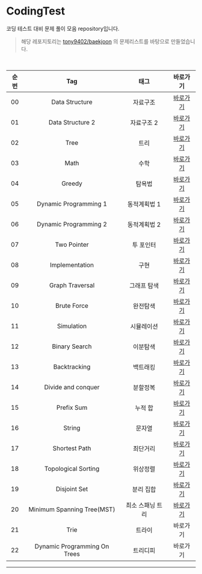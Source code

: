 # CodingTest
코딩 테스트 대비 문제 풀이 모음 repository입니다.

> 해당 레포지토리는 [tony9402/baekjoon](https://github.com/tony9402/baekjoon) 의 문제리스트를 바탕으로 만들었습니다.  

<br>

| 순번 | Tag                          | 태그                | 바로가기 |
| :--: | :--------------------------: | :-----------------: | :-------:|
| 00 | Data Structure | 자료구조 | [바로가기](https://github.com/EUNJEONGMUN/CodingTest/tree/main/DataStructure) |
| 01 | Data Structure 2 | 자료구조 2 | [바로가기](https://github.com/EUNJEONGMUN/CodingTest/tree/main/DataStructure2) |
| 02 | Tree | 트리 | [바로가기](https://github.com/EUNJEONGMUN/CodingTest/tree/main/Tree) |
| 03 | Math | 수학 | [바로가기](https://github.com/EUNJEONGMUN/CodingTest/tree/main/Math) |
| 04 | Greedy | 탐욕법 | [바로가기](https://github.com/EUNJEONGMUN/CodingTest/tree/main/Greedy) |
| 05 | Dynamic Programming 1 | 동적계획법 1 | [바로가기](https://github.com/EUNJEONGMUN/CodingTest/tree/main/DynamicProgramming1) |
| 06 | Dynamic Programming 2 | 동적계획법 2 | [바로가기](https://github.com/EUNJEONGMUN/CodingTest/tree/main/DynamicProgramming2) |
| 07 | Two Pointer | 투 포인터 | [바로가기](https://github.com/EUNJEONGMUN/CodingTest/tree/main/TwoPointer) |
| 08 | Implementation | 구현 | [바로가기](https://github.com/EUNJEONGMUN/CodingTest/tree/main/Implementation) |
| 09 | Graph Traversal | 그래프 탐색 | [바로가기](https://github.com/EUNJEONGMUN/CodingTest/tree/main/GraphTraversal) |
| 10 | Brute Force | 완전탐색 | [바로가기](https://github.com/EUNJEONGMUN/CodingTest/tree/main/BruteForce) |
| 11 | Simulation | 시뮬레이션 | [바로가기](https://github.com/EUNJEONGMUN/CodingTest/tree/main/Simulation) |
| 12 | Binary Search | 이분탐색 | [바로가기](https://github.com/EUNJEONGMUN/CodingTest/tree/main/BinarySearch) |
| 13 | Backtracking | 백트래킹 | [바로가기](https://github.com/EUNJEONGMUN/CodingTest/tree/main/Backtracking) |
| 14 | Divide and conquer | 분할정복 | [바로가기](https://github.com/EUNJEONGMUN/CodingTest/tree/main/Divide_and_Conquer) |
| 15 | Prefix Sum | 누적 합 | [바로가기](https://github.com/EUNJEONGMUN/CodingTest/tree/main/PrefixSum) |
| 16 | String | 문자열 | [바로가기](https://github.com/EUNJEONGMUN/CodingTest/tree/main/String) |
| 17 | Shortest Path | 최단거리 | [바로가기](https://github.com/EUNJEONGMUN/CodingTest/tree/main/ShortestPath) |
| 18 | Topological Sorting | 위상정렬 | [바로가기](https://github.com/EUNJEONGMUN/CodingTest/tree/main/TopologicalSorting) |
| 19 | Disjoint Set | 분리 집합 | [바로가기](https://github.com/EUNJEONGMUN/CodingTest/tree/main/DisjointSet) |
| 20 | Minimum Spanning Tree(MST) | 최소 스패닝 트리 | [바로가기](https://github.com/EUNJEONGMUN/CodingTest/tree/main/MinimumSpanningTree) |
| 21 | Trie | 트라이 | 바로가기 |
| 22 | Dynamic Programming On Trees | 트리디피 | 바로가기 |



---


